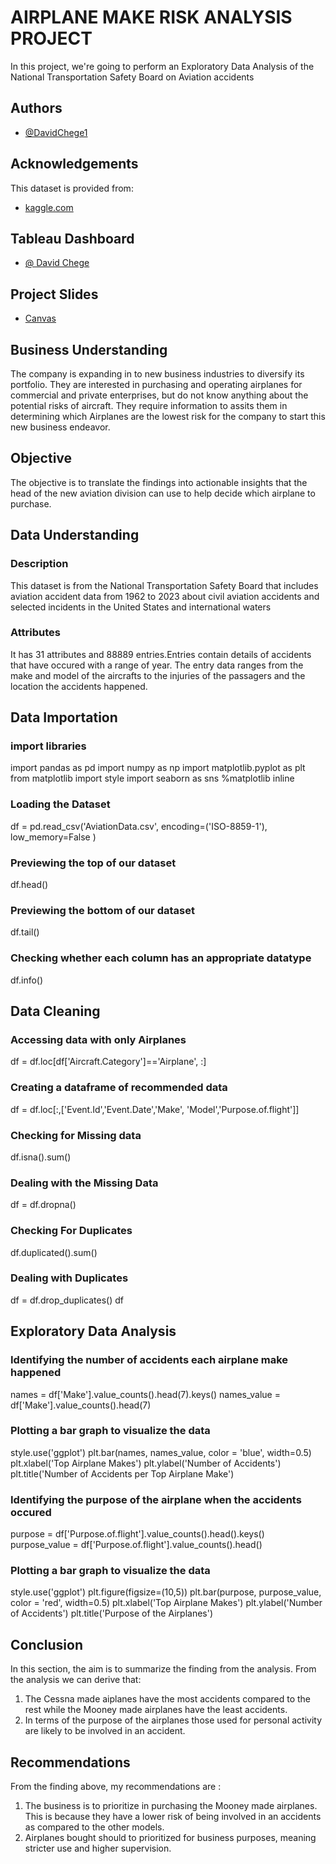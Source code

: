 # AIRPLANE MAKE RISK ANALYSIS PROJECT
In this project, we're going to perform an Exploratory Data Analysis of the National Transportation Safety Board on Aviation accidents
## Authors
- [@DavidChege1](https://github.com/DavidChege1)
## Acknowledgements
This dataset is provided from:
- [kaggle.com](https://www.kaggle.com/datasets/khsamaha/aviation-accident-database-synopses)
## Tableau Dashboard
- [@ David Chege](https://public.tableau.com/views/MyPhase1Project/Dashboard1?:language=en-US&:sid=&:display_count=n&:origin=viz_share_link)
## Project Slides
- [Canvas](https://www.canva.com/design/DAGHPtuQ_Dg/cBZv77g4M2AL3Vxywn8xyw/edit?utm_content=DAGHPtuQ_Dg&utm_campaign=designshare&utm_medium=link2&utm_source=sharebutton)
## Business Understanding
The company is expanding in to new business industries to diversify its portfolio. They are interested in purchasing and operating airplanes for commercial and private enterprises, but do not know anything about the potential risks of aircraft. They require information to assits them in determining which Airplanes are the lowest risk for the company to start this new business endeavor.
## Objective
The objective is to translate the findings into actionable insights that the head of the new aviation division can use to help decide which airplane to purchase.
## Data Understanding 
### Description
This dataset is from the National Transportation Safety Board that includes aviation accident data from 1962 to 2023 about civil aviation accidents and selected incidents in the United States and international waters
### Attributes
It has 31 attributes and 88889 entries.Entries contain details of accidents that have occured with a range of year. The entry data ranges from the make and model of the aircrafts to the injuries of the passagers and the location the accidents happened.
## Data Importation
### import libraries
import pandas as pd
import numpy as np
import matplotlib.pyplot as plt
from matplotlib import style
import seaborn as sns
%matplotlib inline
### Loading the Dataset
df = pd.read_csv('AviationData.csv', encoding=('ISO-8859-1'), low_memory=False )
### Previewing the top of our dataset
df.head()
### Previewing the bottom of our dataset
df.tail()
### Checking whether each column has an appropriate datatype
df.info()
## Data Cleaning
### Accessing data with only Airplanes
df = df.loc[df['Aircraft.Category']=='Airplane', :]
### Creating a dataframe of recommended data
df = df.loc[:,['Event.Id','Event.Date','Make', 'Model','Purpose.of.flight']]
### Checking for Missing data
df.isna().sum()
### Dealing with the Missing Data
df = df.dropna()
### Checking For Duplicates
df.duplicated().sum()
### Dealing with Duplicates
df = df.drop_duplicates()
df

## Exploratory Data Analysis
### Identifying the number of accidents each airplane make happened
names = df['Make'].value_counts().head(7).keys()
names_value = df['Make'].value_counts().head(7)  

### Plotting a bar graph to visualize the data
style.use('ggplot')
plt.bar(names, names_value, color = 'blue', width=0.5)
plt.xlabel('Top Airplane Makes')
plt.ylabel('Number of Accidents')
plt.title('Number of Accidents per Top Airplane Make')

### Identifying the purpose of the airplane when the accidents occured
purpose = df['Purpose.of.flight'].value_counts().head().keys()
purpose_value = df['Purpose.of.flight'].value_counts().head()

### Plotting a bar graph to visualize the data
style.use('ggplot')
plt.figure(figsize=(10,5))
plt.bar(purpose, purpose_value, color = 'red', width=0.5)
plt.xlabel('Top Airplane Makes')
plt.ylabel('Number of Accidents')
plt.title('Purpose of the Airplanes')


## Conclusion
In this section, the aim is to summarize the finding from the analysis.
From the analysis we can derive that:
1. The Cessna made aiplanes have the most accidents compared to the rest while the Mooney made airplanes have the least accidents.
2. In terms of the purpose of the airplanes those used for personal activity are likely to be involved in an accident.
## Recommendations
From the finding above, my recommendations are : 
1. The business is to prioritize in purchasing the Mooney made airplanes. This is because they have a lower risk of being involved in an accidents as compared to the other models.
2. Airplanes bought should to prioritized for business purposes, meaning stricter use and higher supervision. 